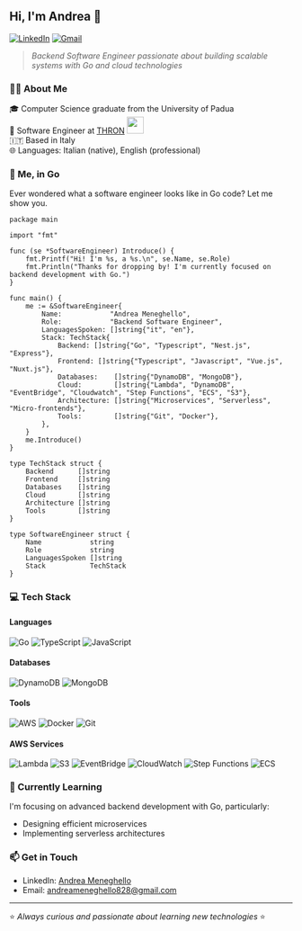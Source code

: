 ## Hi, I'm Andrea 👋

[![LinkedIn](https://img.shields.io/badge/LinkedIn-Andrea%20Meneghello-blue?logo=linkedin&style=flat-square)](https://www.linkedin.com/in/andrea-meneghello-4a554b295)
[![Gmail](https://img.shields.io/badge/Gmail-andreameneghello828@gmail.com-EA4335?logo=gmail&style=flat-square)](mailto:andreameneghello828@gmail.com)

> _Backend Software Engineer passionate about building scalable systems with Go and cloud technologies_

### 🧑‍💻 About Me

🎓 Computer Science graduate from the University of Padua  
💼 Software Engineer at [THRON](https://www.thron.com/it/) <img src="https://media.giphy.com/media/WUlplcMpOCEmTGBtBW/giphy.gif" width="30">  
🇮🇹 Based in Italy  
🌐 Languages: Italian (native), English (professional)

### 🧠 Me, in Go
Ever wondered what a software engineer looks like in Go code? Let me show you.

```golang
package main

import "fmt"

func (se *SoftwareEngineer) Introduce() {
	fmt.Printf("Hi! I'm %s, a %s.\n", se.Name, se.Role)
	fmt.Println("Thanks for dropping by! I'm currently focused on backend development with Go.")
}

func main() {
	me := &SoftwareEngineer{
		Name:            "Andrea Meneghello",
		Role:            "Backend Software Engineer",
		LanguagesSpoken: []string{"it", "en"},
		Stack: TechStack{
			Backend: []string{"Go", "Typescript", "Nest.js", "Express"},
			Frontend: []string{"Typescript", "Javascript", "Vue.js", "Nuxt.js"},
			Databases:    []string{"DynamoDB", "MongoDB"},
			Cloud:        []string{"Lambda", "DynamoDB", "EventBridge", "Cloudwatch", "Step Functions", "ECS", "S3"},
			Architecture: []string{"Microservices", "Serverless", "Micro-frontends"},
			Tools:        []string{"Git", "Docker"},
		},
	}
	me.Introduce()
}

type TechStack struct {
	Backend      []string
	Frontend     []string
	Databases    []string
	Cloud        []string
	Architecture []string
	Tools        []string
}

type SoftwareEngineer struct {
	Name            string
	Role            string
	LanguagesSpoken []string
	Stack           TechStack
}
```

### 💻 Tech Stack

#### Languages
![Go](https://img.shields.io/badge/Go-00ADD8?style=flat-square&logo=go&logoColor=white)
![TypeScript](https://img.shields.io/badge/TypeScript-3178C6?style=flat-square&logo=typescript&logoColor=white)
![JavaScript](https://img.shields.io/badge/JavaScript-F7DF1E?style=flat-square&logo=javascript&logoColor=black)

#### Databases
![DynamoDB](https://img.shields.io/badge/DynamoDB-4053D6?style=flat-square&logo=amazon-dynamodb&logoColor=white)
![MongoDB](https://img.shields.io/badge/MongoDB-47A248?style=flat-square&logo=mongodb&logoColor=white)

#### Tools
![AWS](https://img.shields.io/badge/AWS-232F3E?style=flat-square&logo=amazon-aws&logoColor=white)
![Docker](https://img.shields.io/badge/Docker-2496ED?style=flat-square&logo=docker&logoColor=white)
![Git](https://img.shields.io/badge/Git-F05032?style=flat-square&logo=git&logoColor=white)

#### AWS Services
![Lambda](https://img.shields.io/badge/Lambda-FF9900?style=flat-square&logo=aws-lambda&logoColor=white)
![S3](https://img.shields.io/badge/S3-569A31?style=flat-square&logo=amazon-s3&logoColor=white)
![EventBridge](https://img.shields.io/badge/EventBridge-FF4F8B?style=flat-square&logo=amazon-aws&logoColor=white)
![CloudWatch](https://img.shields.io/badge/CloudWatch-FF4F8B?style=flat-square&logo=amazon-aws&logoColor=white)
![Step Functions](https://img.shields.io/badge/Step_Functions-FF9900?style=flat-square&logo=amazon-aws&logoColor=white)
![ECS](https://img.shields.io/badge/ECS-FF9900?style=flat-square&logo=amazon-ecs&logoColor=white)


### 🌱 Currently Learning

I'm focusing on advanced backend development with Go, particularly:
- Designing efficient microservices
- Implementing serverless architectures

### 📫 Get in Touch

- LinkedIn: [Andrea Meneghello](https://www.linkedin.com/in/meneghelloandrea)
- Email: [andreameneghello828@gmail.com](mailto:andreameneghello828@gmail.com)

---

⭐️ *Always curious and passionate about learning new technologies* ⭐️
